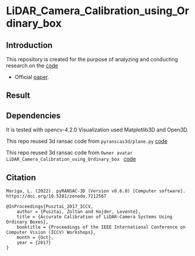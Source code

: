 # LiDAR_Camera_Calibration_using_Ordinary_box

Introduction
------------
This repository is created for the purpose of analyzing and conducting research on the [code](https://github.com/kdh2769/LiDAR_Camera_Calibration_using_Ordinary_box)

* Official [paper](https://openaccess.thecvf.com/content_ICCV_2017_workshops/w6/html/Pusztai_Accurate_Calibration_of_ICCV_2017_paper.html).

Result
------



Dependencies
------------
It is tested with opencv-4.2.0 
Visualization used Matplotlib3D and Open3D.

This repo reused 3d ransac code from ``pyranscas3d/plane.py`` [code](https://github.com/leomariga/pyRANSAC-3D/blob/master/pyransac3d/plane.py)

This repo reused 3d ransac code from ``Owner avatar
LiDAR_Camera_Calibration_using_Ordinary_box `` [code](https://github.com/kdh2769/LiDAR_Camera_Calibration_using_Ordinary_box)


Citation
-------- 
```
Mariga, L. (2022). pyRANSAC-3D (Version v0.6.0) [Computer software]. https://doi.org/10.5281/zenodo.7212567

@InProceedings{Pusztai_2017_ICCV,
    author = {Pusztai, Zoltan and Hajder, Levente},
    title = {Accurate Calibration of LiDAR-Camera Systems Using Ordinary Boxes},
    booktitle = {Proceedings of the IEEE International Conference on Computer Vision (ICCV) Workshops},
    month = {Oct},
    year = {2017}
}
```
